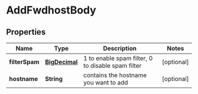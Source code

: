# AddFwdhostBody

## Properties
Name | Type | Description | Notes
------------ | ------------- | ------------- | -------------
**filterSpam** | [**BigDecimal**](BigDecimal.md) | 1 to enable spam filter, 0 to disable spam filter |  [optional]
**hostname** | **String** | contains the hostname you want to add |  [optional]
